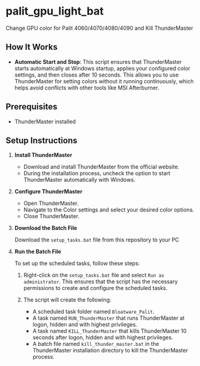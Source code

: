 # palit_gpu_light_bat
Change GPU color for Palit 4060/4070/4080/4090 and Kill ThunderMaster

## How It Works

- **Automatic Start and Stop**: This script ensures that ThunderMaster starts automatically at Windows startup, applies your configured color settings, and then closes after 10 seconds. This allows you to use ThunderMaster for setting colors without it running continuously, which helps avoid conflicts with other tools like MSI Afterburner.


## Prerequisites

- ThunderMaster installed

## Setup Instructions

1. **Install ThunderMaster**

   - Download and install ThunderMaster from the official website.
   - During the installation process, uncheck the option to start ThunderMaster automatically with Windows.

2. **Configure ThunderMaster**

   - Open ThunderMaster.
   - Navigate to the Color settings and select your desired color options.
   - Close ThunderMaster.

3. **Download the Batch File**
   
   Download the `setup_tasks.bat` file from this repository to your PC

4. **Run the Batch File**

   To set up the scheduled tasks, follow these steps:

   1. Right-click on the `setup_tasks.bat` file and select `Run as administrator`. This ensures that the script has the necessary permissions to create and configure the scheduled tasks.

   2. The script will create the following:
      - A scheduled task folder named `Bloatware_Palit`.
      - A task named `RUN_ThunderMaster` that runs ThunderMaster at logon, hidden and with highest privileges.
      - A task named `KILL_ThunderMaster` that kills ThunderMaster 10 seconds after logon, hidden and with highest privileges.
      - A batch file named `kill_thunder_master.bat` in the ThunderMaster installation directory to kill the ThunderMaster process.
